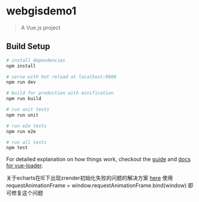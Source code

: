 # webgisdemo1

> A Vue.js project

## Build Setup

``` bash
# install dependencies
npm install

# serve with hot reload at localhost:8080
npm run dev

# build for production with minification
npm run build

# run unit tests
npm run unit

# run e2e tests
npm run e2e

# run all tests
npm test
```

For detailed explanation on how things work, checkout the [guide](http://vuejs-templates.github.io/webpack/) and [docs for vue-loader](http://vuejs.github.io/vue-loader).

关于echarts在IE下出现zrender初始化失败的问题的解决方案 [here](https://github.com/ecomfe/zrender/issues/189) 
使用 requestAnimationFrame = window.requestAnimationFrame.bind(window) 即可修复这个问题